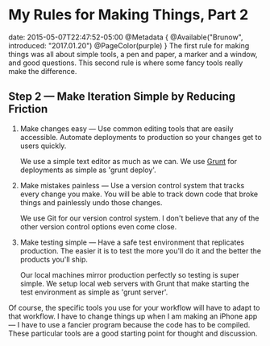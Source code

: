 # My Rules for Making Things, Part 2
date: 2015-05-07T22:47:52-05:00
@Metadata {
  @Available("Brunow", introduced: "2017.01.20")
  @PageColor(purple)
}
The first rule for making things was all about simple tools, a pen and paper, a marker and a window, and good questions. This second rule is where some fancy tools really make the difference.

## Step 2 &mdash; Make Iteration Simple by Reducing Friction

1. Make changes easy &mdash; Use common editing tools that are easily accessible. Automate deployments to production so your changes get to users quickly. 

    We use a simple text editor as much as we can. We use [Grunt](http://gruntjs.com) for deployments as simple as 'grunt deploy'.

2. Make mistakes painless &mdash; Use a version control system that tracks every change you make. You will be able to track down code that broke things and painlessly undo those changes.

    We use Git for our version control system. I don't believe that any of the other version control options even come close.

3. Make testing simple &mdash; Have a safe test environment that replicates production. The easier it is to test the more you'll do it and the better the products you'll ship.

    Our local machines mirror production perfectly so testing is super simple. We setup local web servers with Grunt that make starting the test environment as simple as 'grunt server'.

Of course, the specific tools you use for your workflow will have to adapt to that workflow. I have to change things up when I am making an iPhone app &mdash; I have to use a fancier program because the code has to be compiled. These particular tools are a good starting point for thought and discussion.
